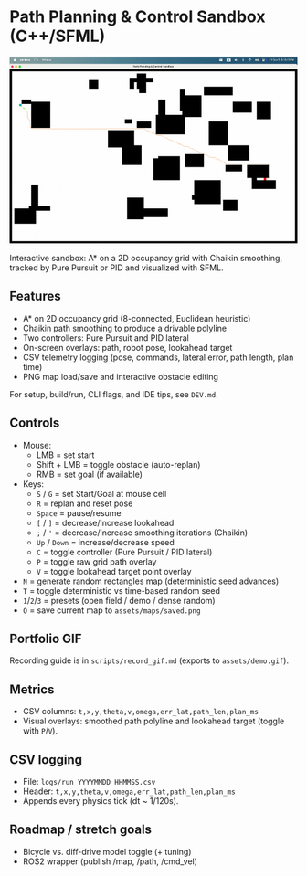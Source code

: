 # Path Planning & Control Sandbox (C++/SFML)

![Demo](assets/demo.gif)

Interactive sandbox: A* on a 2D occupancy grid with Chaikin smoothing, tracked by Pure Pursuit or PID and visualized with SFML.

## Features
- A* on 2D occupancy grid (8-connected, Euclidean heuristic)
- Chaikin path smoothing to produce a drivable polyline
- Two controllers: Pure Pursuit and PID lateral
- On-screen overlays: path, robot pose, lookahead target
- CSV telemetry logging (pose, commands, lateral error, path length, plan time)
- PNG map load/save and interactive obstacle editing

For setup, build/run, CLI flags, and IDE tips, see `DEV.md`.

## Controls
- Mouse:
  - LMB = set start
  - Shift + LMB = toggle obstacle (auto-replan)
  - RMB = set goal (if available)
- Keys:
  - `S` / `G` = set Start/Goal at mouse cell
  - `R` = replan and reset pose
  - `Space` = pause/resume
  - `[` / `]` = decrease/increase lookahead
  - `;` / `'` = decrease/increase smoothing iterations (Chaikin)
  - `Up` / `Down` = increase/decrease speed
  - `C` = toggle controller (Pure Pursuit / PID lateral)
  - `P` = toggle raw grid path overlay
  - `V` = toggle lookahead target point overlay
- `N` = generate random rectangles map (deterministic seed advances)
- `T` = toggle deterministic vs time-based random seed
- `1`/`2`/`3` = presets (open field / demo / dense random)
- `O` = save current map to `assets/maps/saved.png`

## Portfolio GIF
Recording guide is in `scripts/record_gif.md` (exports to `assets/demo.gif`).

## Metrics
- CSV columns: `t,x,y,theta,v,omega,err_lat,path_len,plan_ms`
- Visual overlays: smoothed path polyline and lookahead target (toggle with `P`/`V`).

## CSV logging
- File: `logs/run_YYYYMMDD_HHMMSS.csv`
- Header: `t,x,y,theta,v,omega,err_lat,path_len,plan_ms`
- Appends every physics tick (dt ~ 1/120s).

## Roadmap / stretch goals
- Bicycle vs. diff-drive model toggle (+ tuning)
- ROS2 wrapper (publish /map, /path, /cmd_vel)
